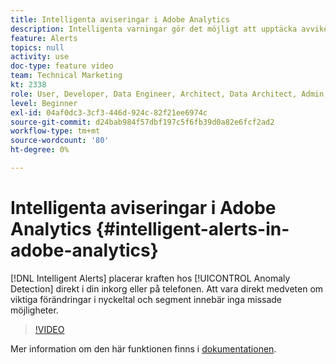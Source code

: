 ```yaml
---
title: Intelligenta aviseringar i Adobe Analytics
description: Intelligenta varningar gör det möjligt att upptäcka avvikelsen direkt i inkorgen eller i telefonen. Att vara direkt medveten om viktiga förändringar i nyckeltal och segment innebär inga missade möjligheter.
feature: Alerts
topics: null
activity: use
doc-type: feature video
team: Technical Marketing
kt: 2338
role: User, Developer, Data Engineer, Architect, Data Architect, Admin, Leader
level: Beginner
exl-id: 04af0dc3-3cf3-446d-924c-82f21ee6974c
source-git-commit: d24bab984f57dbf197c5f6fb39d0a82e6fcf2ad2
workflow-type: tm+mt
source-wordcount: '80'
ht-degree: 0%

---
```


# Intelligenta aviseringar i Adobe Analytics {#intelligent-alerts-in-adobe-analytics}

[!DNL Intelligent Alerts] placerar kraften hos [!UICONTROL Anomaly Detection] direkt i din inkorg eller på telefonen. Att vara direkt medveten om viktiga förändringar i nyckeltal och segment innebär inga missade möjligheter.

>[!VIDEO](https://video.tv.adobe.com/v/25446/?quality=12&learn=on)

Mer information om den här funktionen finns i [dokumentationen](https://experienceleague.adobe.com/docs/analytics/analyze/analysis-workspace/virtual-analyst/intelligent-alerts/intellligent-alerts.html?lang=en).
